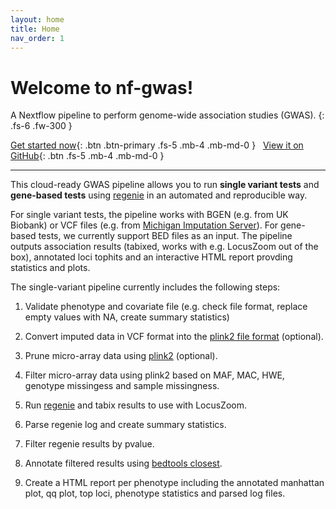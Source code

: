```yaml
---
layout: home
title: Home
nav_order: 1
---
```


# Welcome to nf-gwas!

A Nextflow pipeline to perform genome-wide association studies (GWAS).
{: .fs-6 .fw-300 }

[Get started now](getting-started){: .btn .btn-primary .fs-5 .mb-4 .mb-md-0 }&nbsp;&nbsp;
[View it on GitHub](https://github.com/genepi/nf-gwas){: .btn .fs-5 .mb-4 .mb-md-0 }

---
This cloud-ready GWAS pipeline allows you to run **single variant tests** and **gene-based tests** using [regenie](https://github.com/rgcgithub/regenie) in an automated and reproducible way.

For single variant tests, the pipeline works with BGEN (e.g. from UK Biobank) or VCF files (e.g. from [Michigan Imputation Server](https://imputationserver.sph.umich.edu/)). For gene-based tests, we currently support BED files as an input.
The pipeline outputs association results (tabixed, works with e.g. LocusZoom out of the box), annotated loci tophits and an interactive HTML report provding statistics and plots.

The single-variant pipeline currently includes the following steps:


1. Validate phenotype and covariate file (e.g. check file format, replace empty values with NA, create summary statistics)

2. Convert imputed data in VCF format into the [plink2 file format](https://github.com/chrchang/plink-ng/blob/master/pgen_spec/pgen_spec.pdf) (optional).

3. Prune micro-array data using [plink2](https://www.cog-genomics.org/plink/2.0/) (optional).

4. Filter micro-array data using plink2 based on MAF, MAC, HWE, genotype missingess and sample missingness.

5. Run [regenie](https://github.com/rgcgithub/regenie) and tabix results to use with LocusZoom.

6. Parse regenie log and create summary statistics.

7. Filter regenie results by pvalue.

8. Annotate filtered results using [bedtools closest](https://bedtools.readthedocs.io/en/latest/content/tools/closest.html).

9. Create a HTML report per phenotype including the annotated manhattan plot, qq plot, top loci, phenotype statistics and parsed log files.

